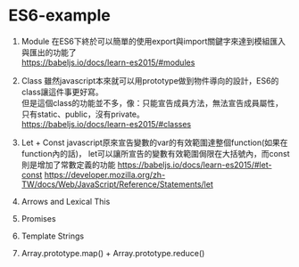# ES6-example
1. Module
   在ES6下終於可以簡單的使用export與import關鍵字來達到模組匯入與匯出的功能了<BR>
   https://babeljs.io/docs/learn-es2015/#modules
   
2. Class
   雖然javascript本來就可以用prototype做到物件導向的設計，ES6的class讓這件事更好寫。<BR>
   但是這個class的功能並不多，像：只能宣告成員方法，無法宣告成員屬性，只有static、public，沒有private。<BR>
   https://babeljs.io/docs/learn-es2015/#classes
   
3. Let + Const
   javascript原來宣告變數的var的有效範圍達整個function(如果在function內的話)，
   let可以讓所宣告的變數有效範圍侷限在大括號內，而const則是增加了常數定義的功能
https://babeljs.io/docs/learn-es2015/#let-const
https://developer.mozilla.org/zh-TW/docs/Web/JavaScript/Reference/Statements/let

4. Arrows and Lexical This
5. Promises
6. Template Strings
7. Array.prototype.map() + Array.prototype.reduce()
